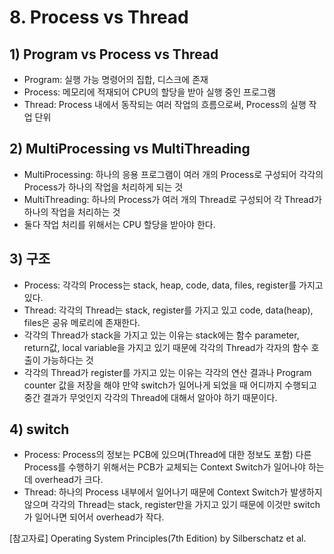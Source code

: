 # 8. Process vs Thread
## 1) Program vs Process vs Thread
+ Program: 실행 가능 명령어의 집합, 디스크에 존재
+ Process: 메모리에 적재되어 CPU의 할당을 받아 실행 중인 프로그램
+ Thread: Process 내에서 동작되는 여러 작업의 흐름으로써, Process의 실행 작업 단위

## 2) MultiProcessing vs MultiThreading
+ MultiProcessing: 하나의 응용 프로그램이 여러 개의 Process로 구성되어 각각의 Process가 하나의 작업을 처리하게 되는 것
+ MultiThreading: 하나의 Process가 여러 개의 Thread로 구성되어 각 Thread가 하나의 작업을 처리하는 것
+ 둘다 작업 처리를 위해서는 CPU 할당을 받아야 한다.

## 3) 구조
+ Process: 각각의 Process는 stack, heap, code, data, files, register를 가지고 있다.
+ Thread: 각각의 Thread는 stack, register를 가지고 있고 code, data(heap), files은 공유 메로리에 존재한다.
+ 각각의 Thread가 stack을 가지고 있는 이유는 stack에는 함수 parameter, return값, local variable을 가지고 있기 때문에 각각의 Thread가 각자의 함수 호출이 가능하다는 것
+ 각각의 Thread가 register를 가지고 있는 이유는 각각의 연산 결과나 Program counter 값을 저장을 해야 만약 switch가 일어나게 되었을 때 어디까지 수행되고 중간 결과가 무엇인지 각각의 Thread에 대해서 알아야 하기 때문이다.

## 4) switch
+ Process: Process의 정보는 PCB에 있으며(Thread에 대한 정보도 포함) 다른 Process를 수행하기 위해서는 PCB가 교체되는 Context Switch가 일어나야 하는데 overhead가 크다.
+ Thread: 하나의 Process 내부에서 일어나기 때문에 Context Switch가 발생하지 않으며 각각의 Thread는 stack, register만을 가지고 있기 때문에 이것만 switch가 일어나면 되어서 overhead가 작다. 

[참고자료] Operating System Principles(7th Edition) by Silberschatz et al.
